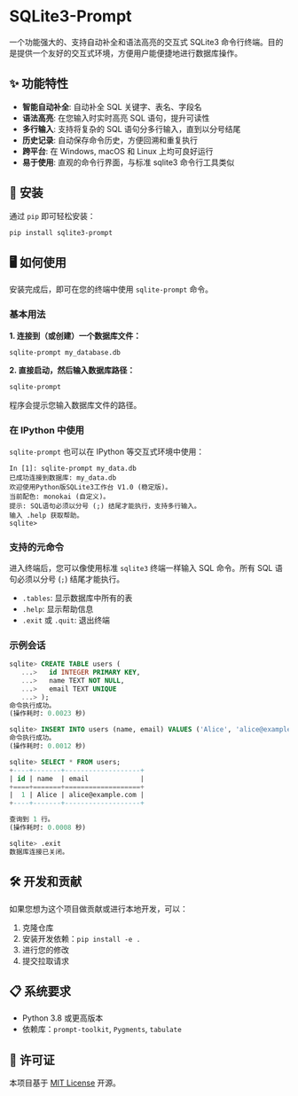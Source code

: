 # SQLite3-Prompt

一个功能强大的、支持自动补全和语法高亮的交互式 SQLite3 命令行终端。目的是提供一个友好的交互式环境，方便用户能便捷地进行数据库操作。

## ✨ 功能特性

- **智能自动补全**: 自动补全 SQL 关键字、表名、字段名
- **语法高亮**: 在您输入时实时高亮 SQL 语句，提升可读性
- **多行输入**: 支持将复杂的 SQL 语句分多行输入，直到以分号结尾
- **历史记录**: 自动保存命令历史，方便回溯和重复执行
- **跨平台**: 在 Windows, macOS 和 Linux 上均可良好运行
- **易于使用**: 直观的命令行界面，与标准 sqlite3 命令行工具类似

## 🚀 安装

通过 `pip` 即可轻松安装：

```bash
pip install sqlite3-prompt
```

## 🖥️ 如何使用

安装完成后，即可在您的终端中使用 `sqlite-prompt` 命令。

### 基本用法

**1. 连接到（或创建）一个数据库文件：**

```bash
sqlite-prompt my_database.db
```

**2. 直接启动，然后输入数据库路径：**

```bash
sqlite-prompt
```
程序会提示您输入数据库文件的路径。

### 在 IPython 中使用

`sqlite-prompt` 也可以在 IPython 等交互式环境中使用：

```ipython
In [1]: sqlite-prompt my_data.db
已成功连接到数据库: my_data.db
欢迎使用Python版SQLite3工作台 V1.0 (稳定版)。
当前配色: monokai (自定义)。
提示: SQL语句必须以分号 (;) 结尾才能执行，支持多行输入。
输入 .help 获取帮助。
sqlite>
```

### 支持的元命令

进入终端后，您可以像使用标准 `sqlite3` 终端一样输入 SQL 命令。所有 SQL 语句必须以分号 (`;`) 结尾才能执行。

- `.tables`: 显示数据库中所有的表
- `.help`: 显示帮助信息
- `.exit` 或 `.quit`: 退出终端

### 示例会话

```sql
sqlite> CREATE TABLE users (
   ...>   id INTEGER PRIMARY KEY,
   ...>   name TEXT NOT NULL,
   ...>   email TEXT UNIQUE
   ...> );
命令执行成功。
(操作耗时: 0.0023 秒)

sqlite> INSERT INTO users (name, email) VALUES ('Alice', 'alice@example.com');
命令执行成功。
(操作耗时: 0.0012 秒)

sqlite> SELECT * FROM users;
+----+-------+-------------------+
| id | name  | email             |
+====+=======+===================+
|  1 | Alice | alice@example.com |
+----+-------+-------------------+

查询到 1 行。
(操作耗时: 0.0008 秒)

sqlite> .exit
数据库连接已关闭。
```

## 🛠️ 开发和贡献

如果您想为这个项目做贡献或进行本地开发，可以：

1. 克隆仓库
2. 安装开发依赖：`pip install -e .`
3. 进行您的修改
4. 提交拉取请求

## 📋 系统要求

- Python 3.8 或更高版本
- 依赖库：`prompt-toolkit`, `Pygments`, `tabulate`

## 📜 许可证

本项目基于 [MIT License](LICENSE) 开源。 